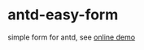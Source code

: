 # antd-easy-form

simple form for antd, see [online demo](https://www.chromatic.com/component?appId=638de074961131d6d6059786&csfId=example-page&buildNumber=1&k=638de25cb1a3d12dd65e6e52-1200-interactive-true&h=14&b=-1)
